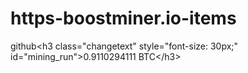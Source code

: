 # https-boostminer.io-items
github&lt;h3 class="changetext" style="font-size: 30px;" id="mining_run">0.9110294111 BTC&lt;/h3>
